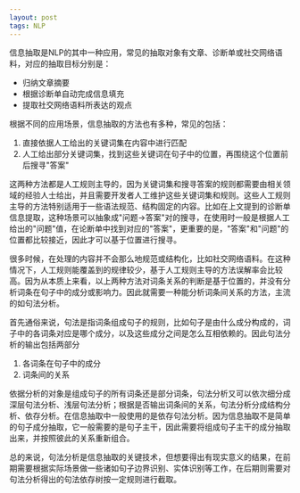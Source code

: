 ```yaml
---
layout: post
tags: NLP
---
```


信息抽取是NLP的其中一种应用，常见的抽取对象有文章、诊断单或社交网络语料，对应的抽取目标分别是：

- 归纳文章摘要
- 根据诊断单自动完成信息填充
- 提取社交网络语料所表达的观点

根据不同的应用场景，信息抽取的方法也有多种，常见的包括：

1. 直接依据人工给出的关键词集在内容中进行匹配
2. 人工给出部分关键词集，找到这些关键词在句子中的位置，再围绕这个位置前后搜寻"答案"

这两种方法都是人工规则主导的，因为关键词集和搜寻答案的规则都需要由相关领域的经验人士给出，并且需要开发者人工维护这些关键词集和规则。这些人工规则主导的方法特别适用于一些语法规范、结构固定的内容。比如在上文提到的诊断单信息提取，这种场景可以抽象成"问题->答案"对的搜寻，在使用时一般是根据人工给出的"问题"值，在论断单中找到对应的"答案"，更重要的是，"答案"和"问题"的位置都比较接近，因此才可以基于位置进行搜寻。

很多时候，在处理的内容并不会那么地规范或结构化，比如社交网络语料。在这种情况下，人工规则能覆盖到的规律较少，基于人工规则主导的方法误解率会比较高。因为从本质上来看，以上两种方法对词条关系的判断是基于位置的，并没有分析词条在句子中的成分或影响力。因此就需要一种能分析词条间关系的方法，主流的如句法分析。

首先通俗来说，句法是指词条组成句子的规则，比如句子是由什么成分构成的，词子中的各词条对应是哪个成分，以及这些成分之间是怎么互相依赖的。因此句法分析的输出包括两部分

1. 各词条在句子中的成分
2. 词条间的关系

依据分析的对象是组成句子的所有词条还是部分词条，句法分析又可以依次细分成深层句法分析、浅层句法分析；根据是否输出词条间的关系，句法分析分成结构分析、依存分析。在信息抽取中一般使用的是依存句法分析。因为信息抽取不是简单的句子成分抽取，它一般需要的是句子主干，因此需要将组成句子主干的成分抽取出来，并按照彼此的关系重新组合。

总的来说，句法分析是信息抽取的关键技术，但想要得出有现实意义的结果，在前期需要根据实际场景做一些诸如句子边界识别、实体识别等工作，在后期则需要对句法分析得出的句法依存树按一定规则进行截取。
